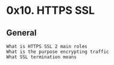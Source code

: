# 0x10. HTTPS SSL
## General

    What is HTTPS SSL 2 main roles
    What is the purpose encrypting traffic
    What SSL termination means

